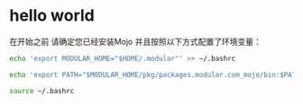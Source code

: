 # hello world

在开始之前 请确定您已经安装Mojo 并且按照以下方式配置了环境变量：
```sh
echo 'export MODULAR_HOME="$HOME/.modular"' >> ~/.bashrc

echo 'export PATH="$MODULAR_HOME/pkg/packages.modular.com_mojo/bin:$PATH"' >> ~/.bashrc

source ~/.bashrc
```